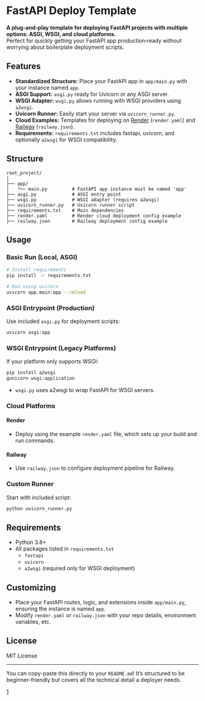 # FastAPI Deploy Template

**A plug‑and‑play template for deploying FastAPI projects with multiple options: ASGI, WSGI, and cloud platforms.**  
Perfect for quickly getting your FastAPI app production‑ready without worrying about boilerplate deployment scripts.

## Features

- **Standardized Structure:** Place your FastAPI app in `app/main.py` with your instance named `app`.
- **ASGI Support:** `asgi.py` ready for Uvicorn or any ASGI server.
- **WSGI Adapter:** `wsgi.py` allows running with WSGI providers using `a2wsgi`.
- **Uvicorn Runner:** Easily start your server via `uvicorn_runner.py`.
- **Cloud Examples:** Templates for deploying on [Render](https://render.com/) (`render.yaml`) and [Railway](https://railway.app/) (`railway.json`).
- **Requirements:** `requirements.txt` includes fastapi, uvicorn, and optionally `a2wsgi` for WSGI compatibility.

## Structure

```text
root_project/
│
├── app/
│   └── main.py         # FastAPI app instance must be named 'app'
├── asgi.py             # ASGI entry point
├── wsgi.py             # WSGI adapter (requires a2wsgi)
├── uvicorn_runner.py   # Uvicorn runner script
├── requirements.txt    # Main dependencies
├── render.yaml         # Render cloud deployment config example
├── railway.json        # Railway deployment config example
```

## Usage

### Basic Run (Local, ASGI)

```bash
# Install requirements
pip install -r requirements.txt

# Run using uvicorn
uvicorn app.main:app --reload
```

### ASGI Entrypoint (Production)

Use included `asgi.py` for deployment scripts:
```bash
uvicorn asgi:app
```

### WSGI Entrypoint (Legacy Platforms)

If your platform only supports WSGI:
```bash
pip install a2wsgi
gunicorn wsgi:application
```
- `wsgi.py` uses a2wsgi to wrap FastAPI for WSGI servers.

### Cloud Platforms

#### Render

- Deploy using the example `render.yaml` file, which sets up your build and run commands.

#### Railway

- Use `railway.json` to configure deployment pipeline for Railway.

### Custom Runner

Start with included script:
```bash
python uvicorn_runner.py
```

## Requirements

- Python 3.8+
- All packages listed in `requirements.txt`
    - `fastapi`
    - `uvicorn`
    - `a2wsgi` (required only for WSGI deployment)

## Customizing

- Place your FastAPI routes, logic, and extensions inside `app/main.py`, ensuring the instance is named `app`.
- Modify `render.yaml` or `railway.json` with your repo details, environment variables, etc.

## License

MIT License

***

You can copy-paste this directly to your `README.md`! It’s structured to be beginner-friendly but covers all the technical detail a deployer needs.

[1](https://github.com/shriekdj/fastapi_deploy_template)
